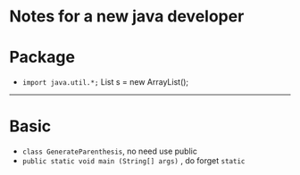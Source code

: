 # Notes for a new java developer

# Package

- `import java.util.*;` List<String> s = new ArrayList();

---

# Basic

- `class GenerateParenthesis`, no need use public
- `public static void main (String[] args)` , do forget `static`
